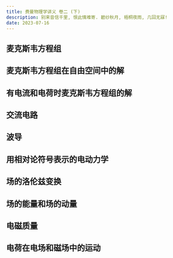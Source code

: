 ```yaml
---
title: 费曼物理学讲义 卷二 (下)
description: 别来音信千里, 恨此情难寄. 碧纱秋月, 梧桐夜雨, 几回无寐!
date: 2023-07-16
---
```


## 麦克斯韦方程组

## 麦克斯韦方程组在自由空间中的解

## 有电流和电荷时麦克斯韦方程组的解

## 交流电路

## 波导

## 用相对论符号表示的电动力学

## 场的洛伦兹变换

## 场的能量和场的动量

## 电磁质量

## 电荷在电场和磁场中的运动

